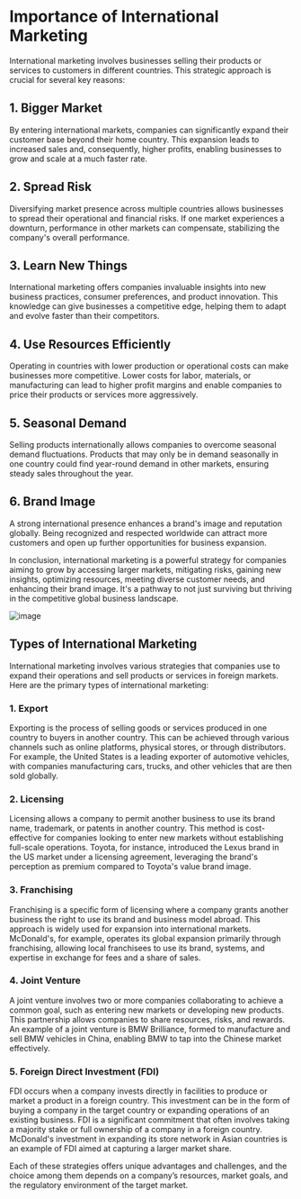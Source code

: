 # Importance of International Marketing

International marketing involves businesses selling their products or services to customers in different countries. This strategic approach is crucial for several key reasons:

## 1. Bigger Market
By entering international markets, companies can significantly expand their customer base beyond their home country. This expansion leads to increased sales and, consequently, higher profits, enabling businesses to grow and scale at a much faster rate.

## 2. Spread Risk
Diversifying market presence across multiple countries allows businesses to spread their operational and financial risks. If one market experiences a downturn, performance in other markets can compensate, stabilizing the company's overall performance.

## 3. Learn New Things
International marketing offers companies invaluable insights into new business practices, consumer preferences, and product innovation. This knowledge can give businesses a competitive edge, helping them to adapt and evolve faster than their competitors.

## 4. Use Resources Efficiently
Operating in countries with lower production or operational costs can make businesses more competitive. Lower costs for labor, materials, or manufacturing can lead to higher profit margins and enable companies to price their products or services more aggressively.

## 5. Seasonal Demand
Selling products internationally allows companies to overcome seasonal demand fluctuations. Products that may only be in demand seasonally in one country could find year-round demand in other markets, ensuring steady sales throughout the year.

## 6. Brand Image
A strong international presence enhances a brand's image and reputation globally. Being recognized and respected worldwide can attract more customers and open up further opportunities for business expansion.

In conclusion, international marketing is a powerful strategy for companies aiming to grow by accessing larger markets, mitigating risks, gaining new insights, optimizing resources, meeting diverse customer needs, and enhancing their brand image. It's a pathway to not just surviving but thriving in the competitive global business landscape.

![image](https://github.com/Collegehive/Notes/assets/159722383/4df65612-9964-4859-8c35-9a96532fface)


## Types of International Marketing

International marketing involves various strategies that companies use to expand their operations and sell products or services in foreign markets. Here are the primary types of international marketing:

### 1. Export

Exporting is the process of selling goods or services produced in one country to buyers in another country. This can be achieved through various channels such as online platforms, physical stores, or through distributors. For example, the United States is a leading exporter of automotive vehicles, with companies manufacturing cars, trucks, and other vehicles that are then sold globally.

### 2. Licensing

Licensing allows a company to permit another business to use its brand name, trademark, or patents in another country. This method is cost-effective for companies looking to enter new markets without establishing full-scale operations. Toyota, for instance, introduced the Lexus brand in the US market under a licensing agreement, leveraging the brand's perception as premium compared to Toyota's value brand image.

### 3. Franchising

Franchising is a specific form of licensing where a company grants another business the right to use its brand and business model abroad. This approach is widely used for expansion into international markets. McDonald's, for example, operates its global expansion primarily through franchising, allowing local franchisees to use its brand, systems, and expertise in exchange for fees and a share of sales.

### 4. Joint Venture

A joint venture involves two or more companies collaborating to achieve a common goal, such as entering new markets or developing new products. This partnership allows companies to share resources, risks, and rewards. An example of a joint venture is BMW Brilliance, formed to manufacture and sell BMW vehicles in China, enabling BMW to tap into the Chinese market effectively.

### 5. Foreign Direct Investment (FDI)
FDI occurs when a company invests directly in facilities to produce or market a product in a foreign country. This investment can be in the form of buying a company in the target country or expanding operations of an existing business. FDI is a significant commitment that often involves taking a majority stake or full ownership of a company in a foreign country. McDonald's investment in expanding its store network in Asian countries is an example of FDI aimed at capturing a larger market share.

Each of these strategies offers unique advantages and challenges, and the choice among them depends on a company’s resources, market goals, and the regulatory environment of the target market.



